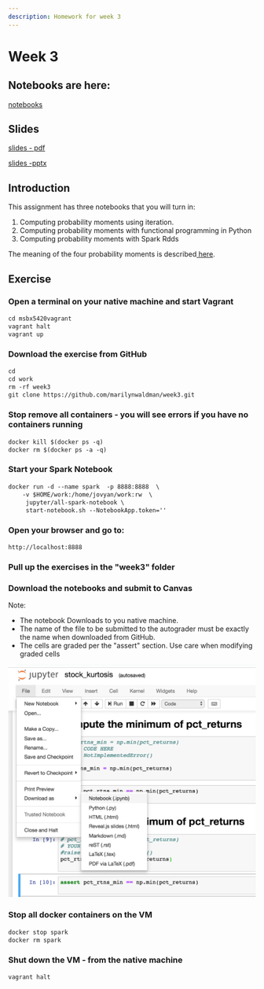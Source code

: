 ```yaml
---
description: Homework for week 3
---
```


# Week 3

## Notebooks are here:

[notebooks](https://github.com/marilynwaldman/week3)

## Slides

[slides - pdf](https://github.com/marilynwaldman/course/blob/master/Homework/Week3/01_week3.pdf)

[slides -pptx](https://github.com/marilynwaldman/course/blob/master/Homework/Week3/01_week3.pptx)

## Introduction

This assignment has three notebooks that you will turn in:

1. Computing probability moments using  iteration.
2. Computing probability moments with functional programming in Python
3. Computing probability moments with Spark Rdds

The meaning of the four probability moments is described[ here](http://www.aip.de/groups/soe/local/numres/bookcpdf/c14-1.pdf).

## Exercise

### Open a terminal on your native machine and start Vagrant

```text
cd msbx5420vagrant
vagrant halt
vagrant up
```

### Download the exercise from GitHub

```text
cd
cd work
rm -rf week3
git clone https://github.com/marilynwaldman/week3.git
```

### Stop remove all containers - you will see errors if you have no containers running

```text
docker kill $(docker ps -q)
docker rm $(docker ps -a -q)
```

### Start your Spark Notebook

```text
docker run -d --name spark  -p 8888:8888  \
    -v $HOME/work:/home/jovyan/work:rw  \
     jupyter/all-spark-notebook \
     start-notebook.sh --NotebookApp.token='' 
```

### Open your browser and go to:

```text
http://localhost:8888
```

### Pull up the exercises in the "week3" folder

### Download the notebooks and submit to Canvas

Note:

* The notebook Downloads to you native machine. 
* The name of the file to be submitted to the autograder must be  exactly the name when downloaded from GitHub.
* The cells are graded per the "assert" section.  Use care when modifying graded cells

 

![](../.gitbook/assets/screen-shot-2019-01-27-at-12.29.09-pm.png)

### Stop all docker containers on the VM

```text
docker stop spark
docker rm spark
```

### Shut down the VM - from the native machine

```text
vagrant halt
```

